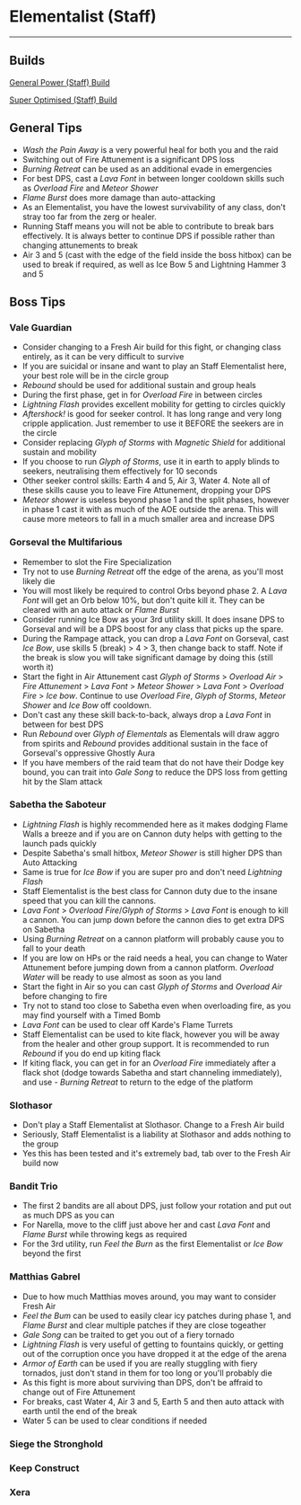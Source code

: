 # Elementalist (Staff)

----------


## Builds

[General Power (Staff) Build](http://gw2skills.net/editor/?vFAQFAGn0XCNNglNA0RgFBAT4SWCSBBBgCwBwt1ObztA-ThRBABmpE8hHAAlq/gnOgr2fU+BwFAgUARMGA-e)

[Super Optimised (Staff) Build](http://gw2skills.net/editor/?vFAQFAGn0XCNNglNA0RgFBAzt1ObztBBgCwBQ4SWCSBA-TxBBABnpEMPdAYt/o8AiHAQlq/UmSMAuAABAOAc+5nf+5n3v/+7v/+bpAiYYF-e)

## General Tips
- *Wash the Pain Away* is a very powerful heal for both you and the raid
- Switching out of Fire Attunement is a significant DPS loss
- *Burning Retreat* can be used as an additional evade in emergencies
- For best DPS, cast a *Lava Font* in between longer cooldown skills such as *Overload Fire* and *Meteor Shower*
- *Flame Burst* does more damage than auto-attacking
- As an Elementalist, you have the lowest survivability of any class, don't stray too far from the zerg or healer.
- Running Staff means you will not be able to contribute to break bars effectively. It is always better to continue DPS if possible rather than changing attunements to break
- Air 3 and 5 (cast with the edge of the field inside the boss hitbox) can be used to break if required, as well as Ice Bow 5 and Lightning Hammer 3 and 5

## Boss Tips

### Vale Guardian
- Consider changing to a Fresh Air build for this fight, or changing class entirely, as it can be very difficult to survive 
- If you are suicidal or insane and want to play an Staff Elementalist here, your best role will be in the circle group
- *Rebound* should be used for additional sustain and group heals
- During the first phase, get in for *Overload Fire* in between circles
- *Lightning Flash* provides excellent mobility for getting to circles quickly
- *Aftershock!* is good for seeker control. It has long range and very long cripple application. Just remember to use it BEFORE the seekers are in the circle
- Consider replacing *Glyph of Storms* with *Magnetic Shield* for additional sustain and mobility
- If you choose to run *Glyph of Storms*, use it in earth to apply blinds to seekers, neutralising them effectively for 10 seconds
- Other seeker control skills: Earth 4 and 5, Air 3, Water 4. Note all of these skills cause you to leave Fire Attunement, dropping your DPS
- *Meteor shower* is useless beyond phase 1 and the split phases, however in phase 1 cast it with as much of the AOE outside the arena. This will cause more meteors to fall in a much smaller area and increase DPS

### Gorseval the Multifarious
- Remember to slot the Fire Specialization 
- Try not to use *Burning Retreat* off the edge of the arena, as you'll most likely die
- You will most likely be required to control Orbs beyond phase 2. A *Lava Font* will get an Orb below 10%, but don't quite kill it. They can be cleared with an auto attack or *Flame Burst*
- Consider running Ice Bow as your 3rd utility skill. It does insane DPS to Gorseval and will be a DPS boost for any class that picks up the spare. 
- During the Rampage attack, you can drop a *Lava Font* on Gorseval, cast *Ice Bow*, use skills 5 (break) > 4 > 3, then change back to staff. Note if the break is slow you will take significant damage by doing this (still worth it)
- Start the fight in Air Attunement cast *Glyph of Storms* > *Overload Air* > *Fire Attunement* > *Lava Font* > *Meteor Shower* > *Lava Font* > *Overload Fire* > *Ice bow*. Continue to use *Overload Fire*, *Glyph of Storms*, *Meteor Shower* and *Ice Bow* off cooldown. 
- Don't cast any these skill back-to-back, always drop a *Lava Font* in between for best DPS
- Run *Rebound* over *Glyph of Elementals* as Elementals will draw aggro from spirits and *Rebound* provides additional sustain in the face of Gorseval's oppressive Ghostly Aura
- If you have members of the raid team that do not have their Dodge key bound, you can trait into *Gale Song* to reduce the DPS loss from getting hit by the Slam attack

### Sabetha the Saboteur 
- *Lightning Flash* is highly recommended here as it makes dodging Flame Walls a breeze and if you are on Cannon duty helps with getting to the launch pads quickly
- Despite Sabetha's small hitbox, *Meteor Shower* is still higher DPS than Auto Attacking
- Same is true for *Ice Bow* if you are super pro and don't need *Lightning Flash*
- Staff Elementalist is the best class for Cannon duty due to the insane speed that you can kill the cannons. 
- *Lava Font* > *Overload Fire*/*Glyph of Storms* > *Lava Font* is enough to kill a cannon. You can jump down before the cannon dies to get extra DPS on Sabetha
- Using *Burning Retreat* on a cannon platform will probably cause you to fall to your death
- If you are low on HPs or the raid needs a heal, you can change to Water Attunement before jumping down from a cannon platform. *Overload Water* will be ready to use almost as soon as you land
- Start the fight in Air so you can cast *Glyph of Storms* and *Overload Air* before changing to fire
- Try not to stand too close to Sabetha even when overloading fire, as you may find yourself with a Timed Bomb
- *Lava Font* can be used to clear off Karde's Flame Turrets
- Staff Elementalist can be used to kite flack, however you will be away from the healer and other group support. It is recommended to run *Rebound* if you do end up kiting flack
- If kiting flack, you can get in for an *Overload Fire* immediately after a flack shot (dodge towards Sabetha and start channeling immediately), and use - *Burning Retreat* to return to the edge of the platform

### Slothasor
- Don't play a Staff Elementalist at Slothasor. Change to a Fresh Air build
- Seriously, Staff Elementalist is a liability at Slothasor and adds nothing to the group
- Yes this has been tested and it's extremely bad, tab over to the Fresh Air build now

### Bandit Trio
- The first 2 bandits are all about DPS, just follow your rotation and put out as much DPS as you can
- For Narella, move to the cliff just above her and cast *Lava Font* and *Flame Burst* while throwing kegs as required
- For the 3rd utility, run *Feel the Burn* as the first Elementalist or *Ice Bow* beyond the first

### Matthias Gabrel
- Due to how much Matthias moves around, you may want to consider Fresh Air
- *Feel the Bum* can be used to easily clear icy patches during phase 1, and *Flame Burst* and clear multiple patches if they are close togeather
- *Gale Song* can be traited to get you out of a fiery tornado 
- *Lightning Flash* is very useful of getting to fountains quickly, or getting out of the corruption once you have dropped it at the edge of the arena
- *Armor of Earth* can be used if you are really stuggling with fiery tornados, just don't stand in them for too long or you'll probably die
- As this fight is more about surviving than DPS, don't be affraid to change out of Fire Attunement
- For breaks, cast Water 4, Air 3 and 5, Earth 5 and then auto attack with earth until the end of the break
- Water 5 can be used to clear conditions if needed

### Siege the Stronghold

### Keep Construct

### Xera